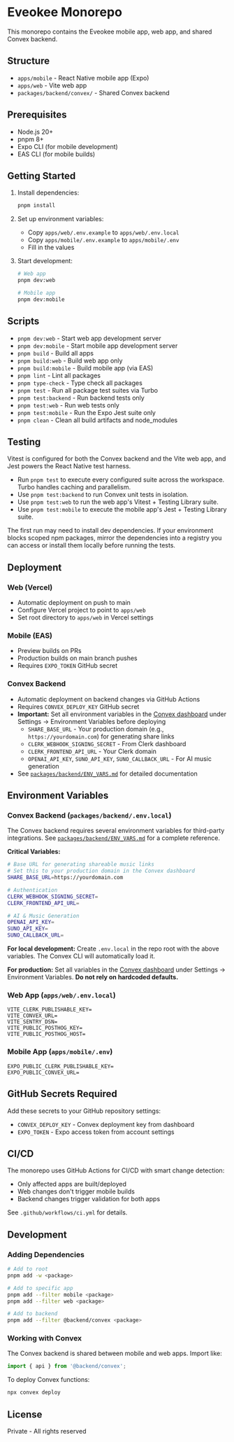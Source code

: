 # Eveokee Monorepo

This monorepo contains the Eveokee mobile app, web app, and shared Convex backend.

## Structure

- `apps/mobile` - React Native mobile app (Expo)
- `apps/web` - Vite web app
- `packages/backend/convex/` - Shared Convex backend

## Prerequisites

- Node.js 20+
- pnpm 8+
- Expo CLI (for mobile development)
- EAS CLI (for mobile builds)

## Getting Started

1. Install dependencies:
   ```bash
   pnpm install
   ```

2. Set up environment variables:
   - Copy `apps/web/.env.example` to `apps/web/.env.local`
   - Copy `apps/mobile/.env.example` to `apps/mobile/.env`
   - Fill in the values

3. Start development:
   ```bash
   # Web app
   pnpm dev:web
   
   # Mobile app
   pnpm dev:mobile
   ```

## Scripts

- `pnpm dev:web` - Start web app development server
- `pnpm dev:mobile` - Start mobile app development server
- `pnpm build` - Build all apps
- `pnpm build:web` - Build web app only
- `pnpm build:mobile` - Build mobile app (via EAS)
- `pnpm lint` - Lint all packages
- `pnpm type-check` - Type check all packages
- `pnpm test` - Run all package test suites via Turbo
- `pnpm test:backend` - Run backend tests only
- `pnpm test:web` - Run web tests only
- `pnpm test:mobile` - Run the Expo Jest suite only
- `pnpm clean` - Clean all build artifacts and node_modules

## Testing

Vitest is configured for both the Convex backend and the Vite web app, and
Jest powers the React Native test harness.

- Run `pnpm test` to execute every configured suite across the workspace. Turbo
  handles caching and parallelism.
- Use `pnpm test:backend` to run Convex unit tests in isolation.
- Use `pnpm test:web` to run the web app's Vitest + Testing Library suite.
- Use `pnpm test:mobile` to execute the mobile app's Jest + Testing Library
  suite.

The first run may need to install dev dependencies. If your environment blocks
scoped npm packages, mirror the dependencies into a registry you can access or
install them locally before running the tests.

## Deployment

### Web (Vercel)
- Automatic deployment on push to main
- Configure Vercel project to point to `apps/web`
- Set root directory to `apps/web` in Vercel settings

### Mobile (EAS)
- Preview builds on PRs
- Production builds on main branch pushes
- Requires `EXPO_TOKEN` GitHub secret

### Convex Backend
- Automatic deployment on backend changes via GitHub Actions
- Requires `CONVEX_DEPLOY_KEY` GitHub secret
- **Important:** Set all environment variables in the [Convex dashboard](https://dashboard.convex.dev) under Settings → Environment Variables before deploying
  - `SHARE_BASE_URL` - Your production domain (e.g., `https://yourdomain.com`) for generating share links
  - `CLERK_WEBHOOK_SIGNING_SECRET` - From Clerk dashboard
  - `CLERK_FRONTEND_API_URL` - Your Clerk domain
  - `OPENAI_API_KEY`, `SUNO_API_KEY`, `SUNO_CALLBACK_URL` - For AI music generation
- See [`packages/backend/ENV_VARS.md`](packages/backend/docs/ENV_VARS.md) for detailed documentation

## Environment Variables

### Convex Backend (`packages/backend/.env.local`)

The Convex backend requires several environment variables for third-party integrations. See [`packages/backend/ENV_VARS.md`](packages/backend/docs/ENV_VARS.md) for a complete reference.

**Critical Variables:**
```bash
# Base URL for generating shareable music links
# Set this to your production domain in the Convex dashboard
SHARE_BASE_URL=https://yourdomain.com

# Authentication
CLERK_WEBHOOK_SIGNING_SECRET=
CLERK_FRONTEND_API_URL=

# AI & Music Generation
OPENAI_API_KEY=
SUNO_API_KEY=
SUNO_CALLBACK_URL=
```

**For local development:** Create `.env.local` in the repo root with the above variables. The Convex CLI will automatically load it.

**For production:** Set all variables in the [Convex dashboard](https://dashboard.convex.dev) under Settings → Environment Variables. **Do not rely on hardcoded defaults.**

### Web App (`apps/web/.env.local`)
```
VITE_CLERK_PUBLISHABLE_KEY=
VITE_CONVEX_URL=
VITE_SENTRY_DSN=
VITE_PUBLIC_POSTHOG_KEY=
VITE_PUBLIC_POSTHOG_HOST=
```

### Mobile App (`apps/mobile/.env`)
```
EXPO_PUBLIC_CLERK_PUBLISHABLE_KEY=
EXPO_PUBLIC_CONVEX_URL=
```

## GitHub Secrets Required

Add these secrets to your GitHub repository settings:
- `CONVEX_DEPLOY_KEY` - Convex deployment key from dashboard
- `EXPO_TOKEN` - Expo access token from account settings

## CI/CD

The monorepo uses GitHub Actions for CI/CD with smart change detection:
- Only affected apps are built/deployed
- Web changes don't trigger mobile builds
- Backend changes trigger validation for both apps

See `.github/workflows/ci.yml` for details.

## Development

### Adding Dependencies

```bash
# Add to root
pnpm add -w <package>

# Add to specific app
pnpm add --filter mobile <package>
pnpm add --filter web <package>

# Add to backend
pnpm add --filter @backend/convex <package>
```

### Working with Convex

The Convex backend is shared between mobile and web apps. Import like:
```typescript
import { api } from '@backend/convex';
```

To deploy Convex functions:
```bash
npx convex deploy
```

## License

Private - All rights reserved
